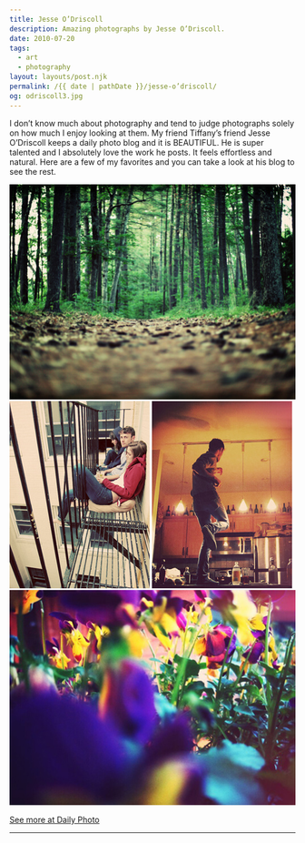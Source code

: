 ```yaml
---
title: Jesse O’Driscoll
description: Amazing photographs by Jesse O’Driscoll.
date: 2010-07-20
tags: 
  - art
  - photography
layout: layouts/post.njk
permalink: /{{ date | pathDate }}/jesse-o’driscoll/
og: odriscoll3.jpg
---
```


I don’t know much about photography and tend to judge photographs solely on how much I enjoy looking at them. My friend Tiffany’s friend Jesse O’Driscoll keeps a daily photo blog and it is BEAUTIFUL. He is super talented and I absolutely love the work he posts. It feels effortless and natural. Here are a few of my favorites and you can take a look at his blog to see the rest.

<p>
  <img src="/img/odriscoll1.jpg" alt="" width="505" />
  <img src="/img/odriscoll2.jpg" alt="" width="247" class="img-left" />
  <img src="/img/odriscoll3.jpg" alt="" width="247" />
  <img src="/img/odriscoll4.jpg" alt="" width="505" />
</p>

<p class="learn-more">
  <a href="http://jesseodriscoll.com/dailyphoto/">See more at Daily Photo</a>
</p>

---
